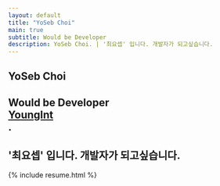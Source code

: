 ```yaml
---
layout: default
title: "YoSeb Choi"
main: true
subtitle: Would be Developer
description: YoSeb Choi. | '최요셉' 입니다. 개발자가 되고싶습니다.
---
```

<div class="intro-animation">
<section class="explanation">
    <h1 class="intro">
    YoSeb Choi
    </h1>
    <h1 class="intro"> Would be Developer
        <div class="intro-link">
            <a class="transition" href="https://youngint.com//" target="_blank">
                YoungInt
            </a>
            <div class="underline-mask transition"></div>
            <div class="underline"></div>
        </div>.
    </h1>
    <h2 class="intro">'최요셉' 입니다. 개발자가 되고싶습니다.</h2>
</section>
</div>
{% include resume.html %}
